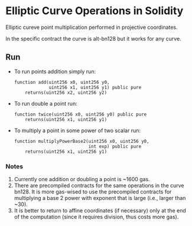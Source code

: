 # Elliptic Curve Operations in Solidity

Elliptic cureve point multiplication performed in projective coordinates.

In the specific contract the curve is alt-bn128 but it works for any curve.



## Run

* To run points addition simply run: 
    ```
    function add(uint256 x0, uint256 y0,
                 uint256 x1, uint256 y1) public pure
        returns(uint256 x2, uint256 y2)
    ```
    
* To run double a point run:
    ```
    function twice(uint256 x0, uint256 y0) public pure
        returns(uint256 x1, uint256 y1)
    ```

* To multiply a point in some power of two scalar run:
    ```
    function multiplyPowerBase2(uint256 x0, uint256 y0, 
                                int exp) public pure
        returns(uint256 x1, uint256 y1)
    ```


### Notes

1. Currently one addition or doubling a point is ~1600 gas.
2. There are precompiled contracts for the same operations in the curve bn128. It is more gas-wised to use the precompiled contracts for multiplying a base 2 power with exponent that is large (i.e., larger than ~30).
3. It is better to return to affine coordinates (if necessary) only at the end of the computation (since it requires division, thus costs more gas).